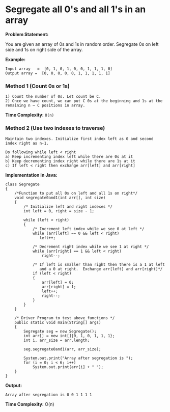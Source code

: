 # Segregate all 0's and all 1's in an array

**Problem Statement:**

You are given an array of 0s and 1s in random order. Segregate 0s on left side and 1s on right side of the array.

**Example:**

```
Input array   =  [0, 1, 0, 1, 0, 0, 1, 1, 1, 0] 
Output array =  [0, 0, 0, 0, 0, 1, 1, 1, 1, 1]
```

### Method 1 (Count 0s or 1s)

```
1) Count the number of 0s. Let count be C.
2) Once we have count, we can put C 0s at the beginning and 1s at the remaining n – C positions in array.
```

**Time Complexity:** `O(n)`

### Method 2 (Use two indexes to traverse)

```
Maintain two indexes. Initialize first index left as 0 and second index right as n-1.

Do following while left < right
a) Keep incrementing index left while there are 0s at it
b) Keep decrementing index right while there are 1s at it
c) If left < right then exchange arr[left] and arr[right]
```

**Implementation in Java:**

```
class Segregate 
{
    /*Function to put all 0s on left and all 1s on right*/
    void segregate0and1(int arr[], int size) 
    {
        /* Initialize left and right indexes */
        int left = 0, right = size - 1;
 
        while (left < right) 
        {
            /* Increment left index while we see 0 at left */
            while (arr[left] == 0 && left < right)
               left++;
 
            /* Decrement right index while we see 1 at right */
            while (arr[right] == 1 && left < right)
                right--;
 
            /* If left is smaller than right then there is a 1 at left
               and a 0 at right.  Exchange arr[left] and arr[right]*/
            if (left < right) 
            {
                arr[left] = 0;
                arr[right] = 1;
                left++;
                right--;
            }
        }
    }
     
    /* Driver Program to test above functions */
    public static void main(String[] args) 
    {
        Segregate seg = new Segregate();
        int arr[] = new int[]{0, 1, 0, 1, 1, 1};
        int i, arr_size = arr.length;
 
        seg.segregate0and1(arr, arr_size);
 
        System.out.print("Array after segregation is ");
        for (i = 0; i < 6; i++)
            System.out.print(arr[i] + " ");
    }
}
```

**Output:**

```
Array after segregation is 0 0 1 1 1 1
```

**Time Complexity:** O(n)